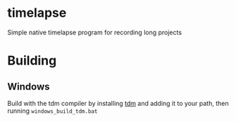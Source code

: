 # timelapse
Simple native timelapse program for recording long projects

# Building

## Windows
Build with the tdm compiler by installing [tdm](https://jmeubank.github.io/tdm-gcc/) and adding it to your path, then running `windows_build_tdm.bat`
